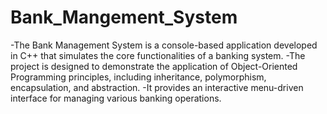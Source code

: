 # Bank_Mangement_System

-The Bank Management System is a console-based application developed in C++ that simulates the core functionalities of a banking system.
-The project is designed to demonstrate the application of Object-Oriented Programming principles, including inheritance, polymorphism, encapsulation, and abstraction.
-It provides an interactive menu-driven interface for managing various banking operations.
